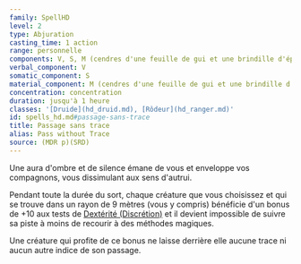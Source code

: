 ```yaml
---
family: SpellHD
level: 2
type: Abjuration
casting_time: 1 action
range: personnelle
components: V, S, M (cendres d'une feuille de gui et une brindille d'épicéa)
verbal_component: V
somatic_component: S
material_component: M (cendres d'une feuille de gui et une brindille d'épicéa)
concentration: concentration
duration: jusqu'à 1 heure
classes: '[Druide](hd_druid.md), [Rôdeur](hd_ranger.md)'
id: spells_hd.md#passage-sans-trace
title: Passage sans trace
alias: Pass without Trace
source: (MDR p)(SRD)
---
```


Une aura d'ombre et de silence émane de vous et enveloppe vos compagnons, vous dissimulant aux sens d'autrui.

Pendant toute la durée du sort, chaque créature que vous choisissez et qui se trouve dans un rayon de 9 mètres (vous y compris) bénéficie d'un bonus de +10 aux tests de [Dextérité (Discrétion)](hd_abilities_dexterity_discretion.md) et il devient impossible de suivre sa piste à moins de recourir à des méthodes magiques.

Une créature qui profite de ce bonus ne laisse derrière elle aucune trace ni aucun autre indice de son passage.

